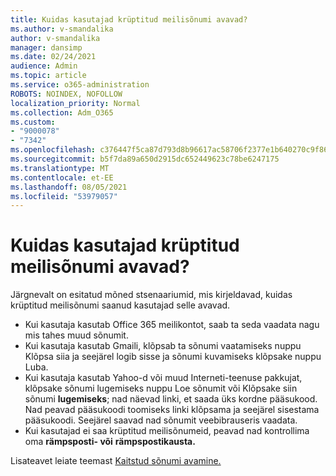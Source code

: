 ```yaml
---
title: Kuidas kasutajad krüptitud meilisõnumi avavad?
ms.author: v-smandalika
author: v-smandalika
manager: dansimp
ms.date: 02/24/2021
audience: Admin
ms.topic: article
ms.service: o365-administration
ROBOTS: NOINDEX, NOFOLLOW
localization_priority: Normal
ms.collection: Adm_O365
ms.custom:
- "9000078"
- "7342"
ms.openlocfilehash: c376447f5ca87d793d8b96617ac58706f2377e1b640270c9f861c4475b85cf72
ms.sourcegitcommit: b5f7da89a650d2915dc652449623c78be6247175
ms.translationtype: MT
ms.contentlocale: et-EE
ms.lasthandoff: 08/05/2021
ms.locfileid: "53979057"
---
```

# <a name="how-users-open-an-encrypted-email-message"></a>Kuidas kasutajad krüptitud meilisõnumi avavad?

Järgnevalt on esitatud mõned stsenaariumid, mis kirjeldavad, kuidas krüptitud meilisõnumi saanud kasutajad selle avavad.

- Kui kasutaja kasutab Office 365 meilikontot, saab ta seda vaadata nagu mis tahes muud sõnumit.
- Kui kasutaja kasutab Gmaili, klõpsab ta sõnumi vaatamiseks nuppu Klõpsa siia ja  seejärel logib sisse ja sõnumi kuvamiseks klõpsake nuppu Luba. 
- Kui kasutaja kasutab Yahoo-d või muud Interneti-teenuse pakkujat, klõpsake sõnumi lugemiseks nuppu Loe sõnumit või Klõpsake siin sõnumi **lugemiseks**;  nad näevad linki, et saada üks kordne pääsukood. Nad peavad pääsukoodi toomiseks linki klõpsama ja seejärel sisestama pääsukoodi. Seejärel saavad nad sõnumit veebibrauseris vaadata.
- Kui kasutajad ei saa krüptitud meilisõnumeid, peavad nad kontrollima oma **rämpsposti- või** **rämpspostikausta.**

Lisateavet leiate teemast [Kaitstud sõnumi avamine.](https://support.microsoft.com/topic/how-do-i-open-a-protected-message-1157a286-8ecc-4b1e-ac43-2a608fbf3098)